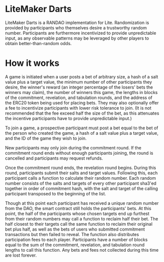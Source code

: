 # LiteMaker Darts

LiteMaker Darts is a RANDAO implementation for Lite. Randomization is
provided by participants who themselves desire a trustworthy random number.
Participants are furthermore incentivized to provide unpredictable input, as
any observable patterns may be leveraged by other players to obtain
better-than-random odds.

# How it works

A game is initiated when a user posts a bet of arbitrary size, a hash of a salt
value plus a target value, the minimum number of other participants they desire,
the winner's reward (an integer percentage of the losers' bets the winners may
claim), the number of winners this game, the lengths in blocks of the
commitment, revelation, and tabulation rounds, and the address of the ERC20
token being used for placing bets. They may also optionally offer a fee to
incentivize participants with lower risk tolerance to join. (It is not
recommended that the fee exceed half the size of the bet, as this attenuates the
incentive participants have to provide unpredictable input.)

To join a game, a prospective participant must post a bet equal to the bet of
the person who created the game, a hash of a salt value plus a target value, and
the ID of the game they wish to join.

New participants may only join during the commitment round. If the commitment
round ends without enough participants joining, the round is cancelled and
participants may request refunds.

Once the commitment round ends, the revelation round begins. During this round,
participants submit their salts and target values. Following this, each
participant calls a function to calculate their random number. Each random
number consists of the salts and targets of every other participant sha3'ed
together in order of commitment hash, with the salt and target of the calling
participant transposed to the beginning of the list.

Though at this point each participant has received a unique random number from
the DAO, the smart contract still holds the participants' bets. At this point,
the half of the participants whose chosen targets end up furthest from their
random numbers may call a function to reclaim half their bet. The half closest
to their targets call the same function to reclaim their original bet plus half,
as well as the bets of users who submitted commitment transactions but then
failed to reveal. The function also distributes participation fees to each
player. Participants have a number of blocks equal to the sum of the commitment,
revelation, and tabulation round lengths to call this function. Any bets and
fees not collected during this time are lost forever.
